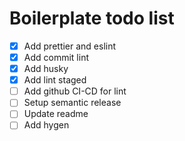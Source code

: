 # Boilerplate todo list

- [x] Add prettier and eslint
- [x] Add commit lint
- [x] Add husky
- [x] Add lint staged
- [ ] Add github CI-CD for lint
- [ ] Setup semantic release
- [ ] Update readme
- [ ] Add hygen
